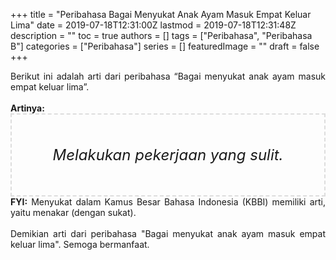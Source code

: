 +++
title = "Peribahasa Bagai Menyukat Anak Ayam Masuk Empat Keluar Lima"
date = 2019-07-18T12:31:00Z
lastmod = 2019-07-18T12:31:48Z
description = ""
toc = true
authors = []
tags = ["Peribahasa", "Peribahasa B"]
categories = ["Peribahasa"]
series = []
featuredImage = ""
draft = false
+++

<div dir="ltr" style="text-align: left;" trbidi="on"><div style="text-align: justify;">Berikut ini adalah arti dari peribahasa “Bagai menyukat anak ayam masuk empat keluar lima”.</div><br /><div style="text-align: justify;"><b>Artinya:</b></div><div style="border: 2px dashed #ddd; font-size: 24px; height: auto; margin: 0 auto; padding: 50px; text-align: center; width: auto;"><i>Melakukan pekerjaan yang sulit.</i></div><div style="text-align: justify;"><b>FYI:</b> Menyukat dalam Kamus Besar Bahasa Indonesia (KBBI) memiliki arti, yaitu menakar (dengan sukat).<br /><br /></div><div style="text-align: justify;">Demikian arti dari peribahasa "Bagai menyukat anak ayam masuk empat keluar lima". Semoga bermanfaat.</div></div>
